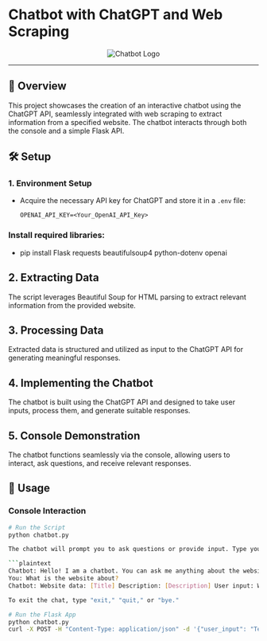 # Chatbot with ChatGPT and Web Scraping

<div align="center">
  <img src="https://cdn.pixabay.com/photo/2023/02/05/20/01/ai-generated-7770474_1280.png" alt="Chatbot Logo">
</div>

---

## 🚀 Overview

This project showcases the creation of an interactive chatbot using the ChatGPT API, seamlessly integrated with web scraping to extract information from a specified website. The chatbot interacts through both the console and a simple Flask API.

## 🛠️ Setup

### 1. Environment Setup

- Acquire the necessary API key for ChatGPT and store it in a `.env` file:

  ```plaintext
  OPENAI_API_KEY=<Your_OpenAI_API_Key>
###  Install required libraries:
- pip install Flask requests beautifulsoup4 python-dotenv openai

## 2. Extracting Data
The script leverages Beautiful Soup for HTML parsing to extract relevant information from the provided website.

## 3. Processing Data
Extracted data is structured and utilized as input to the ChatGPT API for generating meaningful responses.

## 4. Implementing the Chatbot
The chatbot is built using the ChatGPT API and designed to take user inputs, process them, and generate suitable responses.

## 5. Console Demonstration
The chatbot functions seamlessly via the console, allowing users to interact, ask questions, and receive relevant responses.
## 🚀 Usage

### Console Interaction

```bash
# Run the Script
python chatbot.py

The chatbot will prompt you to ask questions or provide input. Type your queries, and the chatbot will generate responses based on the website data.

```plaintext
Chatbot: Hello! I am a chatbot. You can ask me anything about the website.
You: What is the website about?
Chatbot: Website data: [Title] Description: [Description] User input: What is the website about?

To exit the chat, type "exit," "quit," or "bye."

# Run the Flask App
python chatbot.py 
curl -X POST -H "Content-Type: application/json" -d '{"user_input": "Tell me about the website"}' http://localhost:5000/ask



